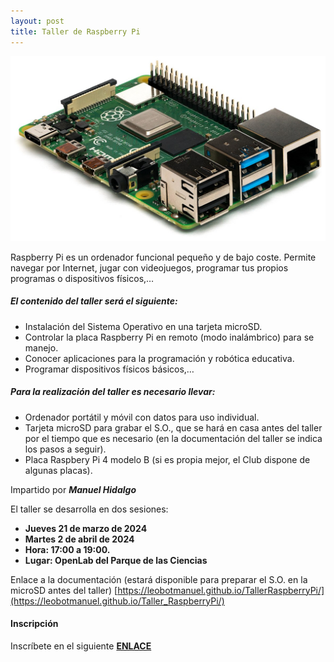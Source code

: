 ```yaml
---
layout: post
title: Taller de Raspberry Pi
---
```

<img src="/images/Raspberry_Pi.jpg" width="600" />


Raspberry Pi es un ordenador funcional pequeño y de bajo coste. Permite navegar por Internet, jugar con videojuegos, programar tus propios programas o dispositivos físicos,…


##### El contenido del taller será el siguiente:
- Instalación del Sistema Operativo en una tarjeta microSD.
- Controlar la placa Raspberry Pi en remoto (modo inalámbrico) para se manejo.
- Conocer aplicaciones para la programación y robótica educativa.
- Programar dispositivos físicos básicos,…


##### Para la realización del taller es necesario llevar:

- Ordenador portátil y móvil con datos para uso individual.
- Tarjeta microSD para grabar el S.O., que se hará en casa antes del taller por el tiempo que es necesario (en la documentación del taller se indica los pasos a seguir).
- Placa Raspbery Pi 4 modelo B (si es propia mejor, el Club dispone de algunas placas).




Impartido por ***Manuel Hidalgo***


El taller se desarrolla en dos sesiones:



* **Jueves 21 de marzo de 2024**
* **Martes 2 de abril de 2024**
* **Hora: 17:00 a 19:00.**
* **Lugar: OpenLab del Parque de las Ciencias**



Enlace a la documentación (estará disponible para preparar el S.O. en la microSD antes del taller)
[https://leobotmanuel.github.io/TallerRaspberryPi/](https://leobotmanuel.github.io/Taller_RaspberryPi/)





#### Inscripción

Inscríbete en el siguiente [**ENLACE**](https://forms.gle/zMFcL8fZ5pfcuCMS7)
